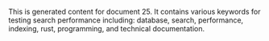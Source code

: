 This is generated content for document 25. It contains various keywords for testing search performance including: database, search, performance, indexing, rust, programming, and technical documentation.